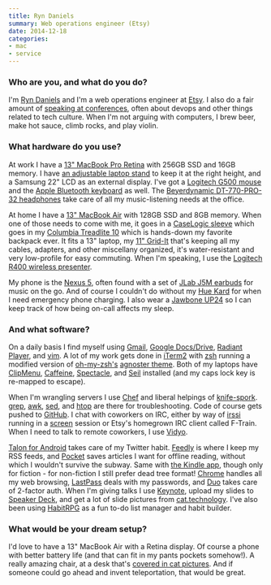 ```yaml
---
title: Ryn Daniels
summary: Web operations engineer (Etsy)
date: 2014-12-18
categories:
- mac
- service
---
```


### Who are you, and what do you do?

I'm [Ryn Daniels](http://twitter.com/rynchantress/ "Ryn's Twitter account.") and I'm a web operations engineer at [Etsy][]. I also do a fair amount of [speaking at conferences](http://ryn.works/speaking/ "Ryn's talks."), often about devops and other things related to tech culture. When I'm not arguing with computers, I brew beer, make hot sauce, climb rocks, and play violin.

### What hardware do you use?

At work I have a [13" MacBook Pro Retina][macbook-pro] with 256GB SSD and 16GB memory. I have [an adjustable laptop stand][adjustable-folding-ventilated-laptop-table] to keep it at the right height, and a Samsung 22" LCD as an external display. I've got a [Logitech G500 mouse][g500] and the [Apple Bluetooth keyboard][keyboard] as well. The [Beyerdynamic DT-770-PRO-32 headphones][dt-770-pro] take care of all my music-listening needs at the office.

At home I have a [13" MacBook Air][macbook-air] with 128GB SSD and 8GB memory. When one of those needs to come with me, it goes in a [CaseLogic sleeve][laps-113] which goes in my [Columbia Treadlite 10][treadlite-10] which is hands-down my favorite backpack ever. It fits a 13" laptop, my [11" Grid-It][grid-it] that's keeping all my cables, adapters, and other miscellany organized, it's water-resistant and very low-profile for easy commuting. When I'm speaking, I use the [Logitech R400 wireless presenter][wireless-presenter-r400].

My phone is the [Nexus 5][nexus-5], often found with a set of [JLab J5M earbuds][jbuds-j5m] for music on the go. And of course I couldn't do without my [Hue Kard][hue-kard] for when I need emergency phone charging. I also wear a [Jawbone UP24][up24] so I can keep track of how being on-call affects my sleep. 

### And what software?

On a daily basis I find myself using [Gmail][], [Google Docs/Drive][google-docs], [Radiant Player][radiant-player], and [vim][]. A lot of my work gets done in [iTerm2][] with [zsh][] running a modified version of [oh-my-zsh's][oh-my-zsh] [agnoster theme](https://github.com/robbyrussell/oh-my-zsh/blob/master/themes/agnoster.zsh-theme "The agnoster theme for zsh."). Both of my laptops have [ClipMenu][], [Caffeine][], [Spectacle][], and [Seil][pckeyboardhack] installed (and my caps lock key is re-mapped to escape).

When I'm wrangling servers I use [Chef][] and liberal helpings of [knife-spork][knifespork]. [grep][], [awk][], [sed][], and [htop][] are there for troubleshooting. Code of course gets pushed to [GitHub][]. I chat with coworkers on IRC, either by way of [irssi][] running in a [screen][] session or Etsy's homegrown IRC client called F-Train. When I need to talk to remote coworkers, I use [Vidyo][].

[Talon for Android][talon-android] takes care of my Twitter habit. [Feedly][] is where I keep my RSS feeds, and [Pocket][] saves articles I want for offline reading, without which I wouldn't survive the subway. Same with [the Kindle app][kindle-android], though only for fiction - for non-fiction I still prefer dead tree format! [Chrome][] handles all my web browsing, [LastPass][] deals with my passwords, and [Duo][] takes care of 2-factor auth. When I'm giving talks I use [Keynote][], upload my slides to [Speaker Deck](https://speakerdeck.com/rdaniels/ "Ryn's slides."), and get a lot of slide pictures from [cat.technology](http://cat.technology/ "A weblog with photos of cats and technology."). I've also been using [HabitRPG][] as a fun to-do list manager and habit builder.

### What would be your dream setup?

I'd love to have a 13" MacBook Air with a Retina display. Of course a phone with better battery life (and that can fit in my pants pockets somehow!). A really amazing chair, at a desk that's [covered in cat pictures](https://twitter.com/rynchantress/status/504321851154509825 "A picture of Ryn's desk and laptop covered in cat photos."). And if someone could go ahead and invent teleportation, that would be great.

[adjustable-folding-ventilated-laptop-table]: http://web.archive.org/web/20150819035247/http://www.amazon.com/SOJITEK-Black-Adjustable-Ventilated-Notebook-Portable/dp/B00GS1N6EW "A folding table for laptops and tablets."
[awk]: https://en.wikipedia.org/wiki/AWK "Data formatting language/software."
[caffeine]: https://www.lightheadsw.com/caffeine/ "A Mac menubar application to keep your computer awake."
[chef]: https://www.chef.io/products/chef-infra "Configuration management software."
[chrome]: https://www.google.com/intl/en/chrome/ "A WebKit-based browser, where each tab runs in its own thread."
[clipmenu]: http://www.clipmenu.com/ "A clipboard manager."
[dt-770-pro]: http://web.archive.org/web/20230811124931/https://north-america.beyerdynamic.com/ "Closed headphones."
[duo]: https://duo.com/ "A two-factor authentication service."
[etsy]: https://www.etsy.com/ "A doily deployment system."
[feedly]: https://feedly.com/ "A feed reader."
[g500]: http://web.archive.org/web/20230504135303/https://www.amazon.com/Logitech-G500-Programmable-Gaming-Mouse/dp/B002J9GDXI "A gaming mouse."
[github]: https://github.com/ "A Git code repository service."
[gmail]: https://mail.google.com/mail/u/0/ "Web-based email."
[google-docs]: https://en.wikipedia.org/wiki/Google_Docs "A web-based office suite."
[grep]: http://www.gnu.org/software/grep/ "A command-line tool for pattern matching in files."
[grid-it]: https://www.amazon.com/gp/product/B00GPGJXKQ/ "A case for organising your cables."
[habitrpg]: http://web.archive.org/web/20221224143629/https://habitica.com/static/front/ "A productivity game."
[htop]: https://htop.dev "A command-line process viewer."
[hue-kard]: https://junopower.com/collections/universally-compatible-external-batteries/products/iphone-external-battery "A very thin external battery for smartphones."
[irssi]: https://irssi.org/ "A CLI irc client."
[iterm2]: https://iterm2.com/ "An alternative terminal application for Mac OS X."
[jbuds-j5m]: http://web.archive.org/web/20190506091201/https://www.amazon.com/gp/product/B005VEZ550/ "In-ear headphones."
[keyboard]: https://www.apple.com/us/shop/goto/mac/accessories "The keyboard."
[keynote]: https://www.apple.com/keynote/ "Presentation software for the Mac."
[kindle-android]: https://play.google.com/store/apps/details?id=com.amazon.kindle "A Kindle client for Android."
[knifespork]: https://github.com/jonlives/knife-spork "A workflow plugin for Chef."
[laps-113]: http://web.archive.org/web/20201124092621/https://www.amazon.com/gp/product/B004NY9UW8 "A sleeve for 13 inch laptops."
[lastpass]: https://www.lastpass.com/ "A password manager."
[macbook-air]: https://www.apple.com/macbook-air/ "A very thin laptop."
[macbook-pro]: https://www.apple.com/macbook-pro/ "A laptop."
[nexus-5]: http://web.archive.org/web/20150928131701/http://www.google.com:80/nexus/5/ "An Android smartphone."
[oh-my-zsh]: https://github.com/ohmyzsh/ohmyzsh "A framework of extensions and themes for the zsh shell."
[pckeyboardhack]: https://karabiner-elements.pqrs.org/seil.html.en "A Mac tool to change the functionality of the Caps Lock key."
[pocket]: https://getpocket.com/en/ "A service for storing links to look at later on."
[radiant-player]: https://sajidanwar.dev/radiant-player-mac "A Google Play Music client for the Mac."
[screen]: http://www.gnu.org/software/screen/ "Think of it as tabs for your *nix terminal."
[sed]: http://www.gnu.org/software/sed/ "Text filtering software."
[spectacle]: https://www.spectacleapp.com/ "A Mac tool for moving and resizing windows."
[talon-android]: http://web.archive.org/web/20230120200209/https://play.google.com/store/apps/details?id=com.klinker.android.twitter_l "A Twitter client."
[treadlite-10]: https://www.amazon.com/gp/product/B0058XJXZW/ "A backpack."
[up24]: http://web.archive.org/web/20150528014459/https://jawbone.com/store/buy/up24 "An activity tracker worn on the wrist."
[vidyo]: https://www.vidyo.com/ "A group video chat platform."
[vim]: https://www.vim.org/ "A command-line text editor."
[wireless-presenter-r400]: https://www.logitech.com/en-us/product/wireless-presenter-r400.html "A wireless presenter device."
[zsh]: https://www.zsh.org/ "An interactive shell and scripting language."

